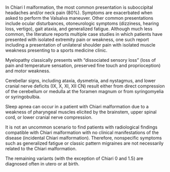 In Chiari I malformation, the most common presentation is suboccipital headaches and/or neck pain (80%). Symptoms are exacerbated when asked to perform the Valsalva maneuver. Other common presentations include ocular disturbances, otoneurologic symptoms (dizziness, hearing loss, vertigo), gait ataxia, and generalized fatigue. Although much less common, the literature reports multiple case studies in which patients have presented with isolated extremity pain or weakness, one such report including a presentation of unilateral shoulder pain with isolated muscle weakness presenting to a sports medicine clinic.

Myelopathy classically presents with “dissociated sensory loss” (loss of pain and temperature sensation, preserved fine touch and proprioception) and motor weakness.

Cerebellar signs, including ataxia, dysmetria, and nystagmus, and lower cranial nerve deficits (IX, X, XI, XII CN) result either from direct compression of the cerebellum or medulla at the foramen magnum or from syringomyelia or syringobulbia.

Sleep apnea can occur in a patient with Chiari malformation due to a weakness of pharyngeal muscles elicited by the brainstem, upper spinal cord, or lower cranial nerve compression.

It is not an uncommon scenario to find patients with radiological findings compatible with Chiari malformation with no clinical manifestations of the disease (incidental Chiari malformation). Therefore, nonspecific symptoms such as generalized fatigue or classic pattern migraines are not necessarily related to the Chiari malformation.

The remaining variants (with the exception of Chiari 0 and 1.5) are diagnosed often in utero or at birth.